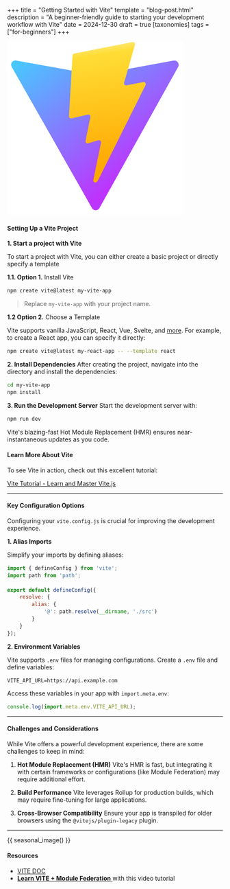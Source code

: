 +++
title = "Getting Started with Vite"
template = "blog-post.html"
description = "A beginner-friendly guide to starting your development workflow with Vite"
date = 2024-12-30
draft = true
[taxonomies]
tags = ["for-beginners"]
+++

![blog-cover](/images/blog/2024-12-30/vite.png)

<h4><b>Setting Up a Vite Project</b></h4>

**1. Start a project with Vite**

To start a project with Vite, you can either create a basic project or directly specify a template

**1.1. Option 1.** Install Vite

```sh
npm create vite@latest my-vite-app
```
> Replace `my-vite-app` with your project name.

**1.2 Option 2.** Choose a Template

Vite supports vanilla JavaScript, React, Vue, Svelte, and <a href="https://vite.dev/guide/#scaffolding-your-first-vite-project" target="_blank">more</a>. For example, to create a React app, you can specify it directly:

```sh
npm create vite@latest my-react-app -- --template react
```

**2. Install Dependencies**
After creating the project, navigate into the directory and install the dependencies:

```sh
cd my-vite-app
npm install
```
**3. Run the Development Server**
Start the development server with:

```sh
npm run dev
```
Vite's blazing-fast Hot Module Replacement (HMR) ensures near-instantaneous updates as you
code.

<h4><b>Learn More About Vite</b></h4>

To see Vite in action, check out this excellent tutorial:

<div class="video-container">
  <a href="https://www.youtube.com/watch?v=89NJdbYTgJ8" target="_blank">
    <span class="fab fa-youtube"></span> Vite Tutorial - Learn and Master Vite.js
  </a>
</div>

---

<h4><b>Key Configuration Options</b></h4>

Configuring your `vite.config.js` is crucial for improving the development experience.

**1. Alias Imports**

Simplify your imports by defining aliases:

```js
import { defineConfig } from 'vite';
import path from 'path';

export default defineConfig({
    resolve: {
        alias: {
            '@': path.resolve(__dirname, './src')
        }
    }
});
```

**2. Environment Variables**

Vite supports `.env` files for managing configurations. Create a `.env` file and define variables:

```env
VITE_API_URL=https://api.example.com
```
Access these variables in your app with `import.meta.env`:

```js
console.log(import.meta.env.VITE_API_URL);
```

---

<h4><b>Challenges and Considerations</b></h4>
<p>While Vite offers a powerful development experience, there are some challenges to keep in mind:</p>

1. **Hot Module Replacement (HMR)**
Vite's HMR is fast, but integrating it with certain frameworks or configurations (like Module
Federation) may require additional effort.

1. **Build Performance**
Vite leverages Rollup for production builds, which may require fine-tuning for large applications.

1. **Cross-Browser Compatibility**
Ensure your app is transpiled for older browsers using the `@vitejs/plugin-legacy` plugin.

---

<!-- Visual break before conclusion - changes based on time of year -->
{{ seasonal_image() }}

<h4>Resources</h4>

- <a target="_blank" href="https://vite.dev/"><span class="fas fa-book"></span> VITE DOC</a>
- <a target="_blank" href="https://www.youtube.com/watch?v=t-nchkL9yIg"> <span class="fab fa-youtube"></span>**Learn VITE + Module Federation** </a> with this video tutorial  